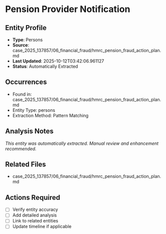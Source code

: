 # Pension Provider Notification

## Entity Profile
- **Type**: Persons
- **Source**: case_2025_137857/06_financial_fraud/hmrc_pension_fraud_action_plan.md
- **Last Updated**: 2025-10-12T03:42:06.961127
- **Status**: Automatically Extracted

## Occurrences
- Found in: case_2025_137857/06_financial_fraud/hmrc_pension_fraud_action_plan.md
- Entity Type: persons
- Extraction Method: Pattern Matching

## Analysis Notes
*This entity was automatically extracted. Manual review and enhancement recommended.*

## Related Files
- case_2025_137857/06_financial_fraud/hmrc_pension_fraud_action_plan.md

## Actions Required
- [ ] Verify entity accuracy
- [ ] Add detailed analysis
- [ ] Link to related entities
- [ ] Update timeline if applicable
